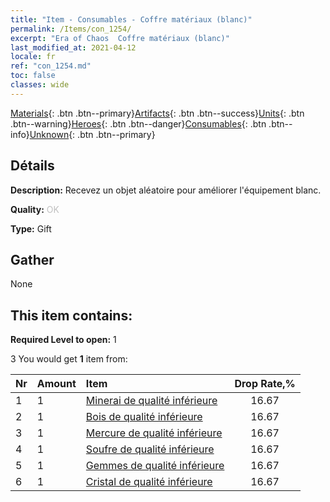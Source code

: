 ```yaml
---
title: "Item - Consumables - Coffre matériaux (blanc)"
permalink: /Items/con_1254/
excerpt: "Era of Chaos  Coffre matériaux (blanc)"
last_modified_at: 2021-04-12
locale: fr
ref: "con_1254.md"
toc: false
classes: wide
---
```

 [Materials](/fr/Items/){: .btn .btn--primary}[Artifacts](/fr/Items/Artifacts/){: .btn .btn--success}[Units](/fr/Items/Units/){: .btn .btn--warning}[Heroes](/fr/Items/Heroes/){: .btn .btn--danger}[Consumables](/fr/Items/Consumables/){: .btn .btn--info}[Unknown](/fr/Items/Unknown/){: .btn .btn--primary}

## Détails
 **Description:** Recevez un objet aléatoire pour améliorer l'équipement blanc.

 **Quality:** <span style="color: #C0C0C0">OK</span>

 **Type:** Gift

## Gather

  None

## This item contains:

 **Required Level to open:** 1

 3 You would get **1** item  from:

  | Nr | Amount |     Item    | Drop Rate,% |
  |:---|:-------|:------------|:---------:|
  | 1 | 1 | [Minerai de qualité inférieure](/fr/Items/mat_1/) | 16.67 | 
  | 2 | 1 | [Bois de qualité inférieure](/fr/Items/mat_1/) | 16.67 | 
  | 3 | 1 | [Mercure de qualité inférieure](/fr/Items/mat_2/) | 16.67 | 
  | 4 | 1 | [Soufre de qualité inférieure](/fr/Items/mat_3/) | 16.67 | 
  | 5 | 1 | [Gemmes de qualité inférieure](/fr/Items/mat_4/) | 16.67 | 
  | 6 | 1 | [Cristal de qualité inférieure](/fr/Items/mat_5/) | 16.67 | 
